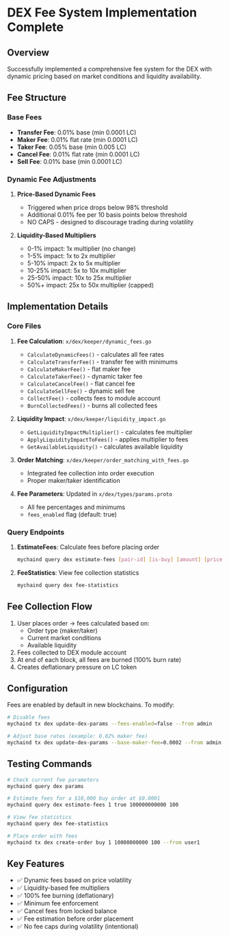 # DEX Fee System Implementation Complete

## Overview
Successfully implemented a comprehensive fee system for the DEX with dynamic pricing based on market conditions and liquidity availability.

## Fee Structure

### Base Fees
- **Transfer Fee**: 0.01% base (min 0.0001 LC)
- **Maker Fee**: 0.01% flat rate (min 0.0001 LC)
- **Taker Fee**: 0.05% base (min 0.005 LC)
- **Cancel Fee**: 0.01% flat rate (min 0.0001 LC)
- **Sell Fee**: 0.01% base (min 0.0001 LC)

### Dynamic Fee Adjustments
1. **Price-Based Dynamic Fees**
   - Triggered when price drops below 98% threshold
   - Additional 0.01% fee per 10 basis points below threshold
   - NO CAPS - designed to discourage trading during volatility

2. **Liquidity-Based Multipliers**
   - 0-1% impact: 1x multiplier (no change)
   - 1-5% impact: 1x to 2x multiplier
   - 5-10% impact: 2x to 5x multiplier
   - 10-25% impact: 5x to 10x multiplier
   - 25-50% impact: 10x to 25x multiplier
   - 50%+ impact: 25x to 50x multiplier (capped)

## Implementation Details

### Core Files
1. **Fee Calculation**: `x/dex/keeper/dynamic_fees.go`
   - `CalculateDynamicFees()` - calculates all fee rates
   - `CalculateTransferFee()` - transfer fee with minimums
   - `CalculateMakerFee()` - flat maker fee
   - `CalculateTakerFee()` - dynamic taker fee
   - `CalculateCancelFee()` - flat cancel fee
   - `CalculateSellFee()` - dynamic sell fee
   - `CollectFee()` - collects fees to module account
   - `BurnCollectedFees()` - burns all collected fees

2. **Liquidity Impact**: `x/dex/keeper/liquidity_impact.go`
   - `GetLiquidityImpactMultiplier()` - calculates fee multiplier
   - `ApplyLiquidityImpactToFees()` - applies multiplier to fees
   - `GetAvailableLiquidity()` - calculates available liquidity

3. **Order Matching**: `x/dex/keeper/order_matching_with_fees.go`
   - Integrated fee collection into order execution
   - Proper maker/taker identification

4. **Fee Parameters**: Updated in `x/dex/types/params.proto`
   - All fee percentages and minimums
   - `fees_enabled` flag (default: true)

### Query Endpoints
1. **EstimateFees**: Calculate fees before placing order
   ```bash
   mychaind query dex estimate-fees [pair-id] [is-buy] [amount] [price]
   ```

2. **FeeStatistics**: View fee collection statistics
   ```bash
   mychaind query dex fee-statistics
   ```

## Fee Collection Flow
1. User places order → fees calculated based on:
   - Order type (maker/taker)
   - Current market conditions
   - Available liquidity
2. Fees collected to DEX module account
3. At end of each block, all fees are burned (100% burn rate)
4. Creates deflationary pressure on LC token

## Configuration
Fees are enabled by default in new blockchains. To modify:
```bash
# Disable fees
mychaind tx dex update-dex-params --fees-enabled=false --from admin

# Adjust base rates (example: 0.02% maker fee)
mychaind tx dex update-dex-params --base-maker-fee=0.0002 --from admin
```

## Testing Commands
```bash
# Check current fee parameters
mychaind query dex params

# Estimate fees for a $10,000 buy order at $0.0001
mychaind query dex estimate-fees 1 true 100000000000 100

# View fee statistics
mychaind query dex fee-statistics

# Place order with fees
mychaind tx dex create-order buy 1 10000000000 100 --from user1
```

## Key Features
- ✅ Dynamic fees based on price volatility
- ✅ Liquidity-based fee multipliers
- ✅ 100% fee burning (deflationary)
- ✅ Minimum fee enforcement
- ✅ Cancel fees from locked balance
- ✅ Fee estimation before order placement
- ✅ No fee caps during volatility (intentional)